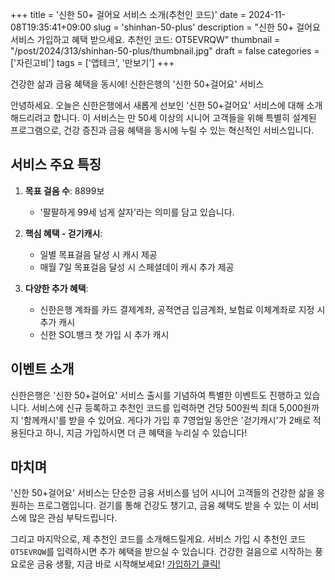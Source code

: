 +++
title = '신한 50+ 걸어요 서비스 소개(추천인 코드)'
date = 2024-11-08T19:35:41+09:00
slug = 'shinhan-50-plus'
description = "신한 50+ 걸어요 서비스 가입하고 혜택 받으세요. 추천인 코드: OT5EVRQW"
thumbnail = "/post/2024/313/shinhan-50-plus/thumbnail.jpg"
draft = false
categories = ['자린고비']
tags = ['앱테크', '만보기']
+++

건강한 삶과 금융 혜택을 동시에! 신한은행의 '신한 50+걸어요' 서비스

안녕하세요. 오늘은 신한은행에서 새롭게 선보인 '신한 50+걸어요' 서비스에 대해 소개해드리려고 합니다. 이 서비스는 만 50세 이상의 시니어 고객들을 위해 특별히 설계된 프로그램으로, 건강 증진과 금융 혜택을 동시에 누릴 수 있는 혁신적인 서비스입니다.

## 서비스 주요 특징

1. **목표 걸음 수**: 8899보
   - '팔팔하게 99세 넘게 살자'라는 의미를 담고 있습니다.

2. **핵심 혜택 - 걷기캐시**:
   - 일별 목표걸음 달성 시 캐시 제공
   - 매월 7일 목표걸음 달성 시 스페셜데이 캐시 추가 제공

3. **다양한 추가 혜택**:
   - 신한은행 계좌를 카드 결제계좌, 공적연금 입금계좌, 보험료 이체계좌로 지정 시 추가 캐시
   - 신한 SOL뱅크 첫 가입 시 추가 캐시

## 이벤트 소개

신한은행은 '신한 50+걸어요' 서비스 출시를 기념하여 특별한 이벤트도 진행하고 있습니다. 서비스에 신규 등록하고 추천인 코드를 입력하면 건당 500원씩 최대 5,000원까지 '함께캐시'를 받을 수 있어요. 게다가 가입 후 7영업일 동안은 '걷기캐시'가 2배로 적용된다고 하니, 지금 가입하시면 더 큰 혜택을 누리실 수 있습니다!

## 마치며

'신한 50+걸어요' 서비스는 단순한 금융 서비스를 넘어 시니어 고객들의 건강한 삶을 응원하는 프로그램입니다. 걷기를 통해 건강도 챙기고, 금융 혜택도 받을 수 있는 이 서비스에 많은 관심 부탁드립니다.

그리고 마지막으로, 제 추천인 코드를 소개해드릴게요. 서비스 가입 시 추천인 코드 `OT5EVRQW`를 입력하시면 추가 혜택을 받으실 수 있습니다. 건강한 걸음으로 시작하는 풍요로운 금융 생활, 지금 바로 시작해보세요! [가입하기 클릭!](https://nsol.shinhan.com/link.html?pr_id=SP0440S0010F01)

